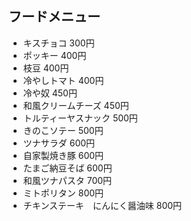 ## フードメニュー

- キスチョコ 300円
- ポッキー 400円
- 枝豆 400円
- 冷やしトマト 400円
- 冷や奴 450円
- 和風クリームチーズ 450円
- トルティーヤスナック 500円
- きのこソテー 500円
- ツナサラダ 600円
- 自家製焼き豚 600円
- たまご納豆そば 600円
- 和風ツナパスタ 700円
- ミトポリタン 800円
- チキンステーキ　にんにく醤油味 800円
